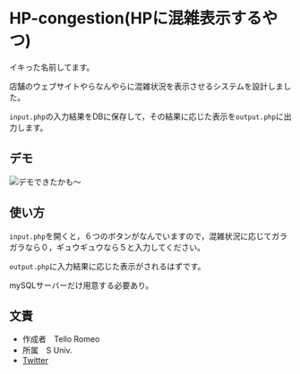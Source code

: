 # HP-congestion(HPに混雑表示するやつ)

イキった名前してます。

店舗のウェブサイトやらなんやらに混雑状況を表示させるシステムを設計しました。

`input.php`の入力結果をDBに保存して，その結果に応じた表示を`output.php`に出力します。

## デモ

![デモできたかも〜](https://github.com/watelia/HP-congestion/でも.gif)


## 使い方

`input.php`を開くと，６つのボタンがなんでいますので，混雑状況に応じてガラガラなら０，ギュウギュウなら５と入力してください。

`output.php`に入力結果に応じた表示がされるはずです。

mySQLサーバーだけ用意する必要あり。


## 文責

* 作成者　Tello Romeo
* 所属　S Univ.
* [Twitter](https://twitter.com/rnanaoplusmkai1)
